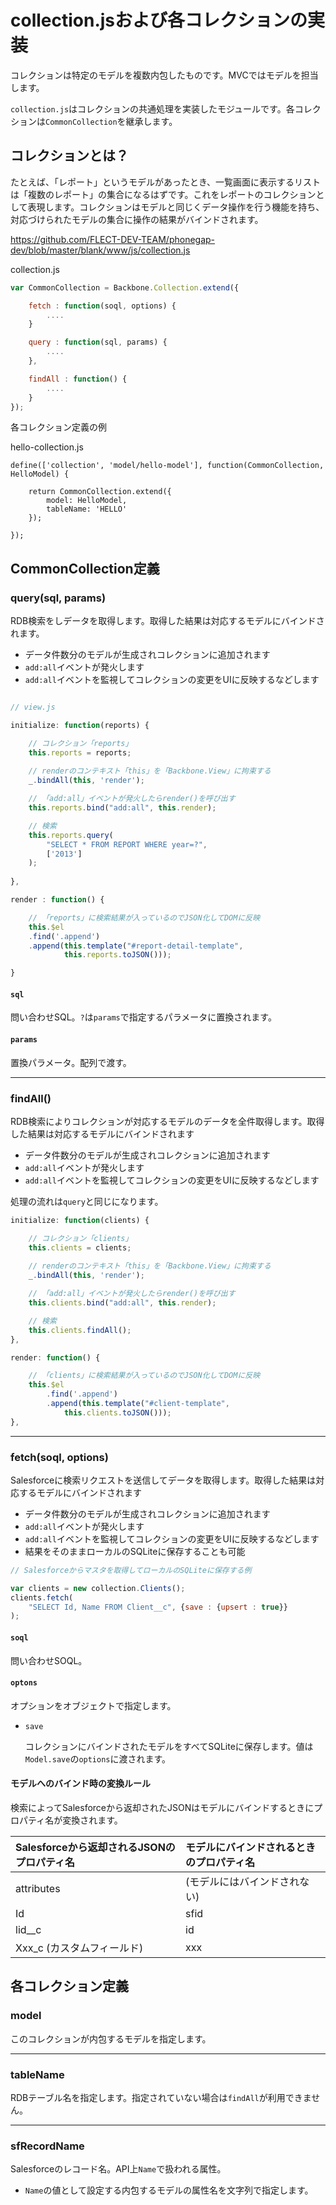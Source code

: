 # collection.jsおよび各コレクションの実装

コレクションは特定のモデルを複数内包したものです。MVCではモデルを担当します。

`collection.js`はコレクションの共通処理を実装したモジュールです。各コレクションは`CommonCollection`を継承します。

## コレクションとは？

たとえば、「レポート」というモデルがあったとき、一覧画面に表示するリストは「複数のレポート」の集合になるはずです。これをレポートのコレクションとして表現します。コレクションはモデルと同じくデータ操作を行う機能を持ち、対応づけられたモデルの集合に操作の結果がバインドされます。

https://github.com/FLECT-DEV-TEAM/phonegap-dev/blob/master/blank/www/js/collection.js

collection.js

```javascript
var CommonCollection = Backbone.Collection.extend({

    fetch : function(soql, options) {
        ....
    }

    query : function(sql, params) {
        ....
    },

    findAll : function() {
        ....
    }
});
```

各コレクション定義の例

hello-collection.js

```
define(['collection', 'model/hello-model'], function(CommonCollection, HelloModel) {

    return CommonCollection.extend({
        model: HelloModel,
        tableName: 'HELLO'
    });

});
```

## CommonCollection定義

###  query(sql, params)

RDB検索をしデータを取得します。取得した結果は対応するモデルにバインドされます。

* データ件数分のモデルが生成されコレクションに追加されます
* `add:all`イベントが発火します
* `add:all`イベントを監視してコレクションの変更をUIに反映するなどします

```javascript

// view.js

initialize: function(reports) {

    // コレクション「reports」
    this.reports = reports;
    
    // renderのコンテキスト「this」を「Backbone.View」に拘束する
    _.bindAll(this, 'render');

    // 「add:all」イベントが発火したらrender()を呼び出す
    this.reports.bind("add:all", this.render);

    // 検索
    this.reports.query(
        "SELECT * FROM REPORT WHERE year=?",
        ['2013']
    );
    
},

render : function() {

    // 「reports」に検索結果が入っているのでJSON化してDOMに反映
    this.$el
    .find('.append')
    .append(this.template("#report-detail-template",
            this.reports.toJSON()));

}
```

#### `sql`

問い合わせSQL。`?`は`params`で指定するパラメータに置換されます。

#### `params`

置換パラメータ。配列で渡す。

---------------------------------------------------------

### findAll()

RDB検索によりコレクションが対応するモデルのデータを全件取得します。取得した結果は対応するモデルにバインドされます
 
* データ件数分のモデルが生成されコレクションに追加されます
* `add:all`イベントが発火します
* `add:all`イベントを監視してコレクションの変更をUIに反映するなどします

処理の流れは`query`と同じになります。

```javascript
initialize: function(clients) {

    // コレクション「clients」
    this.clients = clients;
    
    // renderのコンテキスト「this」を「Backbone.View」に拘束する
    _.bindAll(this, 'render');

    // 「add:all」イベントが発火したらrender()を呼び出す
    this.clients.bind("add:all", this.render);

    // 検索
    this.clients.findAll();
},

render: function() {

    // 「clients」に検索結果が入っているのでJSON化してDOMに反映
    this.$el
        .find('.append')
        .append(this.template("#client-template",
            this.clients.toJSON()));
},
```

---------------------------------------------------------

### fetch(soql, options)

Salesforceに検索リクエストを送信してデータを取得します。取得した結果は対応するモデルにバインドされます

* データ件数分のモデルが生成されコレクションに追加されます
 * `add:all`イベントが発火します
 * `add:all`イベントを監視してコレクションの変更をUIに反映するなどします
* 結果をそのままローカルのSQLiteに保存することも可能

```javascript
// Salesforceからマスタを取得してローカルのSQLiteに保存する例

var clients = new collection.Clients();
clients.fetch(
    "SELECT Id, Name FROM Client__c", {save : {upsert : true}}
);
```

#### `soql`

問い合わせSOQL。

#### `optons`

オプションをオブジェクトで指定します。

* `save`

    コレクションにバインドされたモデルをすべてSQLiteに保存します。値は`Model.save`の`options`に渡されます。

#### モデルへのバインド時の変換ルール

検索によってSalesforceから返却されたJSONはモデルにバインドするときにプロパティ名が変換されます。

| Salesforceから返却されるJSONのプロパティ名 | モデルにバインドされるときのプロパティ名 |
|:----------------------|:----------------------|
| attributes            | (モデルにはバインドされない) |
| Id                    | sfid                  |
| lid__c                    | id                  |
| Xxx_c (カスタムフィールド)  | xxx                   |


## 各コレクション定義

### model

このコレクションが内包するモデルを指定します。

---------------------------------------------------------

### tableName

RDBテーブル名を指定します。指定されていない場合は`findAll`が利用できません。

---------------------------------------------------------

### sfRecordName

Salesforceのレコード名。API上`Name`で扱われる属性。

* `Name`の値として設定する内包するモデルの属性名を文字列で指定します。
